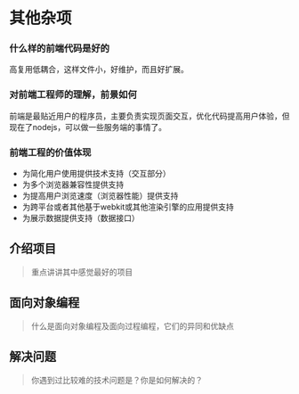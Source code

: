 # 其他杂项

### 什么样的前端代码是好的

高复用低耦合，这样文件小，好维护，而且好扩展。

### 对前端工程师的理解，前景如何

前端是最贴近用户的程序员，主要负责实现页面交互，优化代码提高用户体验，但现在了nodejs，可以做一些服务端的事情了。

### 前端工程的价值体现

* 为简化用户使用提供技术支持（交互部分）
* 为多个浏览器兼容性提供支持
* 为提高用户浏览速度（浏览器性能）提供支持
* 为跨平台或者其他基于webkit或其他渲染引擎的应用提供支持
* 为展示数据提供支持（数据接口）


## 介绍项目

> 重点讲讲其中感觉最好的项目

## 面向对象编程

> 什么是面向对象编程及面向过程编程，它们的异同和优缺点

## 解决问题 

> 你遇到过比较难的技术问题是？你是如何解决的？



